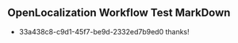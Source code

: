 ## OpenLocalization Workflow Test MarkDown
* 33a438c8-c9d1-45f7-be9d-2332ed7b9ed0 thanks!

<!--HONumber=Jul16_HO2-->


